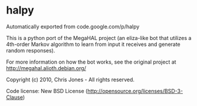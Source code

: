 # halpy
Automatically exported from code.google.com/p/halpy

This is a python port of the MegaHAL project (an eliza-like bot that utilizes a 4th-order Markov algorithm to learn from input it receives and generate random responses).

For more information on how the bot works, see the original project at http://megahal.alioth.debian.org/ 

Copyright (c) 2010, Chris Jones - All rights reserved.

Code license: New BSD License (http://opensource.org/licenses/BSD-3-Clause)
